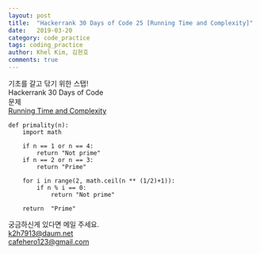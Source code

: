 ```yaml
---
layout: post
title:  "Hackerrank 30 Days of Code 25 [Running Time and Complexity]"
date:   2019-03-20
category: code_practice
tags: coding_practice
author: Khel Kim, 김현호
comments: true
---
```


기초를 갈고 닦기 위한 스탭!  
Hackerrank 30 Days of Code  
문제   
[Running Time and Complexity](https://www.hackerrank.com/challenges/30-running-time-and-complexity/problem)

~~~
def primality(n):
    import math

    if n == 1 or n == 4:
        return "Not prime"
    if n == 2 or n == 3:
        return "Prime"

    for i in range(2, math.ceil(n ** (1/2)+1)):
        if n % i == 0:
            return "Not prime"

    return  "Prime"
~~~

궁금하신게 있다면 메일 주세요.  
k2h7913@daum.net  
cafehero123@gmail.com    
